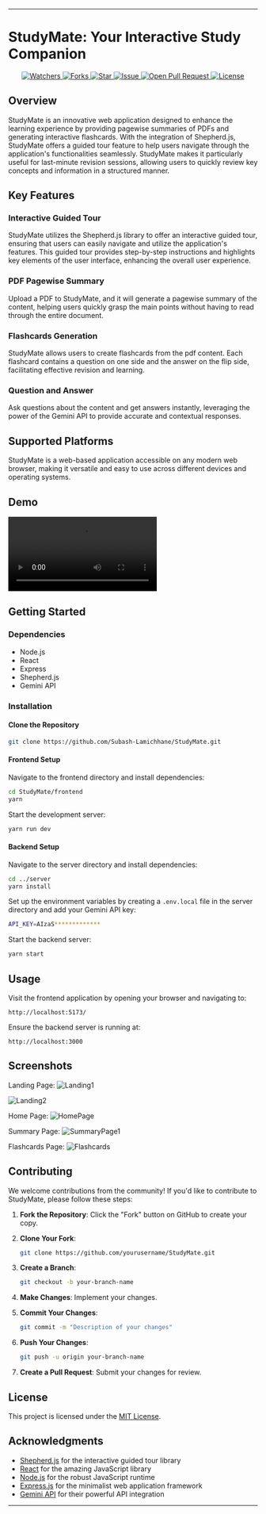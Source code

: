 
---

# StudyMate: Your Interactive Study Companion
<p align="center">
    <a href="https://github.com/Subash-Lamichhane/StudyMate/" target="blank">
        <img src="https://img.shields.io/github/watchers/Subash-Lamichhane/StudyMate?style=for-the-badge&logo=appveyor" alt="Watchers"/>
    </a>
    <a href="https://github.com/Subash-Lamichhane/StudyMate/fork" target="blank">
        <img src="https://img.shields.io/github/forks/Subash-Lamichhane/StudyMate?style=for-the-badge&logo=appveyor" alt="Forks"/>
    </a>
    <a href="https://github.com/Subash-Lamichhane/StudyMate/stargazers" target="blank">
        <img src="https://img.shields.io/github/stars/Subash-Lamichhane/StudyMate?style=for-the-badge&logo=appveyor" alt="Star"/>
    </a>
    <a href="https://github.com/Subash-Lamichhane/StudyMate/issues" target="blank">
        <img src="https://img.shields.io/github/issues/Subash-Lamichhane/StudyMate?style=for-the-badge&logo=appveyor" alt="Issue"/>
    </a>
    <a href="https://github.com/Subash-Lamichhane/StudyMate/pulls" target="blank">
        <img src="https://img.shields.io/github/issues-pr/Subash-Lamichhane/StudyMate?style=for-the-badge&logo=appveyor" alt="Open Pull Request"/>
    </a>
    <a href="https://github.com/Subash-Lamichhane/StudyMate/blob/master/LICENSE" target="blank">
        <img src="https://img.shields.io/github/license/Subash-Lamichhane/StudyMate?style=for-the-badge&logo=appveyor" alt="License" />
    </a>
</p>

## Overview

StudyMate is an innovative web application designed to enhance the learning experience by providing pagewise summaries of PDFs and generating interactive flashcards. With the integration of Shepherd.js, StudyMate offers a guided tour feature to help users navigate through the application's functionalities seamlessly. StudyMate makes it particularly useful for last-minute revision sessions, allowing users to quickly review key concepts and information in a structured manner.

## Key Features

### Interactive Guided Tour

StudyMate utilizes the Shepherd.js library to offer an interactive guided tour, ensuring that users can easily navigate and utilize the application's features. This guided tour provides step-by-step instructions and highlights key elements of the user interface, enhancing the overall user experience.

### PDF Pagewise Summary

Upload a PDF to StudyMate, and it will generate a pagewise summary of the content, helping users quickly grasp the main points without having to read through the entire document.

### Flashcards Generation

StudyMate allows users to create flashcards from the pdf content. Each flashcard contains a question on one side and the answer on the flip side, facilitating effective revision and learning.

### Question and Answer

Ask questions about the content and get answers instantly, leveraging the power of the Gemini API to provide accurate and contextual responses.

## Supported Platforms

StudyMate is a web-based application accessible on any modern web browser, making it versatile and easy to use across different devices and operating systems.

## Demo 
<video src="https://github.com/Subash-Lamichhane/StudyMate/assets/109226874/d433b126-d802-4baa-9a07-0a729e67d06d"></video>

## Getting Started

### Dependencies

- Node.js
- React
- Express
- Shepherd.js
- Gemini API

### Installation

#### Clone the Repository

```bash
git clone https://github.com/Subash-Lamichhane/StudyMate.git
```

#### Frontend Setup

Navigate to the frontend directory and install dependencies:

```bash
cd StudyMate/frontend
yarn
```

Start the development server:

```bash
yarn run dev
```

#### Backend Setup

Navigate to the server directory and install dependencies:

```bash
cd ../server
yarn install
```

Set up the environment variables by creating a `.env.local` file in the server directory and add your Gemini API key:

```bash
API_KEY=AIzaS*************
```

Start the backend server:

```bash
yarn start
```

## Usage

Visit the frontend application by opening your browser and navigating to:

```
http://localhost:5173/
```

Ensure the backend server is running at:

```
http://localhost:3000
```

## Screenshots

<!-- Add your screenshots here -->
Landing Page:
![Landing1](https://github.com/Subash-Lamichhane/StudyMate/assets/109226874/c310e4b9-32ed-4bf0-9d78-7a308dec6104)

![Landing2](https://github.com/Subash-Lamichhane/StudyMate/assets/109226874/25b0012c-9558-4341-811e-1289b7f78066)

Home Page:
![HomePage](https://github.com/Subash-Lamichhane/StudyMate/assets/109226874/008b2f32-1fc8-4d46-bbef-c2b185bb8835)

Summary Page:
![SummaryPage1](https://github.com/Subash-Lamichhane/StudyMate/assets/109226874/f86fde3c-032f-4dd9-8156-b434518cf4b5)
<!-- ![SummaryPage1](https://github.com/Subash-Lamichhane/StudyMate/assets/109226874/89d27d65-38ed-46c9-a4fa-51e8c4371cfd) -->

Flashcards Page:
![Flashcards](https://github.com/Subash-Lamichhane/StudyMate/assets/109226874/4bb5f647-125f-476e-99a3-92872259ed65)

## Contributing

We welcome contributions from the community! If you'd like to contribute to StudyMate, please follow these steps:

1. **Fork the Repository**: Click the "Fork" button on GitHub to create your copy.

2. **Clone Your Fork**:
   ```bash
   git clone https://github.com/yourusername/StudyMate.git
   ```

3. **Create a Branch**:
   ```bash
   git checkout -b your-branch-name
   ```

4. **Make Changes**: Implement your changes.

5. **Commit Your Changes**:
   ```bash
   git commit -m "Description of your changes"
   ```

6. **Push Your Changes**:
   ```bash
   git push -u origin your-branch-name
   ```

7. **Create a Pull Request**: Submit your changes for review.

## License

This project is licensed under the [MIT License](LICENSE).

## Acknowledgments

- [Shepherd.js](https://shepherdjs.dev/) for the interactive guided tour library
- [React](https://reactjs.org/) for the amazing JavaScript library
- [Node.js](https://nodejs.org/) for the robust JavaScript runtime
- [Express.js](https://expressjs.com/) for the minimalist web application framework
- [Gemini API](https://gemini.com/) for their powerful API integration

---

